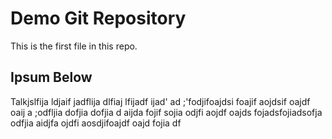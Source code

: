 # Demo Git Repository

This is the first file in this repo.

## Ipsum Below

Talkjslfija ldjaif jadflija dlfiaj lfijadf ijad'
ad ;'fodjifoajdsi foajif aojdsif oajdf oaij
a ;odfljia dofjia dofjia d
aijda fojif sojia odjfi aojdf oajds fojadsfojiadsofja odfjia 
aidjfa ojdfi aosdjifoajdf oajd fojia df
